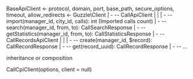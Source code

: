 BaseApiClient
            <- protocol, domain, port, base_path, secure_options, timeout, allow_redirects
            <- Guzzle\Client
    |
    - -- CallApiClient
    |   |
    |   - -- import(manager_id, city_id, calls): int (Imported calls count)
    |   - -- search(manager_id, from, to): CallSearchResponse
    |   - -- getStatistics(manager_id, from, to): CallStatisticsResponse
    |
    - -- CallRecordsApiClient
    |   | 
    |   - -- create(manager_id, $record): CallRecordResponse
    |   - -- get(record_uuid): CallRecordResponse
    |
    - -- ... 

inheritance or composition


CallCpiClient(options, client = null)
